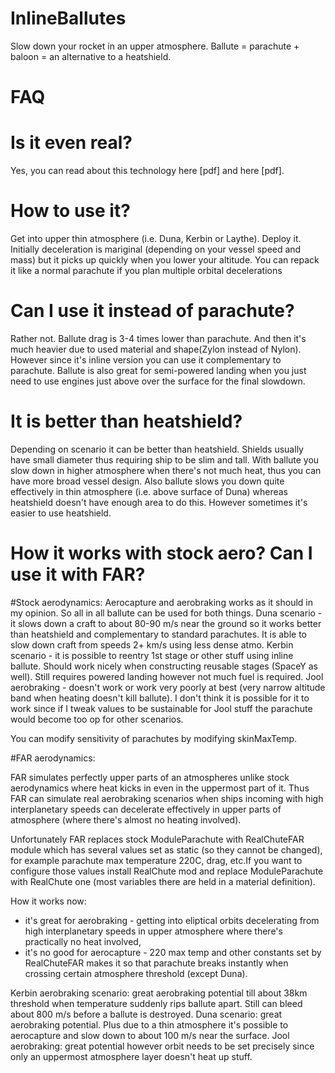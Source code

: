 # InlineBallutes

Slow down your rocket in an upper atmosphere. Ballute = parachute + baloon = an alternative to a heatshield.

# FAQ

#  Is it even real? 


Yes, you can read about this technology here [pdf] and here [pdf].

#    How to use it? 


Get into upper thin atmosphere (i.e. Duna, Kerbin or Laythe). Deploy it. Initially deceleration is mariginal (depending on your vessel speed and mass) but it picks up quickly when you lower your altitude. You can repack it like a normal parachute if you plan multiple orbital decelerations

#    Can I use it instead of parachute? 


Rather not. Ballute drag is 3-4 times lower than parachute. And then it's much heavier due to used material and shape(Zylon instead of Nylon). However since it's inline version you can use it complementary to parachute. Ballute is also great for semi-powered landing when you just need to use engines just above over the surface for the final slowdown.

#    It is better than heatshield? 


Depending on scenario it can be better than heatshield. Shields usually have small diameter thus requiring ship to be slim and tall. With ballute you slow down in higher atmosphere when there's not much heat, thus you can have more broad vessel design. Also ballute slows you down quite effectively in thin atmosphere (i.e. above surface of Duna) whereas heatshield doesn't have enough area to do this.
However sometimes it's easier to use heatshield.

#    How it works with stock aero? Can I use it with FAR? 


#Stock aerodynamics:
Aerocapture and aerobraking works as it should in my opinion. So all in all ballute can be used for both things.
Duna scenario - it slows down a craft to about 80-90 m/s near the ground so it works better than heatshield and complementary to standard parachutes. It is able to slow down craft from speeds 2+ km/s using less dense atmo.
Kerbin scenario - it is possible to reentry 1st stage or other stuff using inline ballute. Should work nicely when constructing reusable stages (SpaceY as well). Still requires powered landing however not much fuel is required.
Jool aerobraking - doesn't work or work very poorly at best (very narrow altitude band when heating doesn't kill ballute). I don't think it is possible for it to work since if I tweak values to be sustainable for Jool stuff the parachute would become too op for other scenarios.

You can modify sensitivity of parachutes by modifying skinMaxTemp.

#FAR aerodynamics:

FAR simulates perfectly upper parts of an atmospheres unlike stock aerodynamics where heat kicks in even in the uppermost part of it. Thus FAR can simulate real aerobraking scenarios when ships incoming with high interplanetary speeds can decelerate effectively in upper parts of atmosphere (where there's almost no heating involved).

Unfortunately FAR replaces stock ModuleParachute with RealChuteFAR module which has several values set as static (so they cannot be changed), for example parachute max temperature 220C, drag, etc.If you want to configure those values install RealChute mod and replace ModuleParachute with RealChute one (most variables there are held in a material definition).

How it works now:
- it's great for aerobraking - getting into eliptical orbits decelerating from high interplanetary speeds in upper atmosphere where there's practically no heat involved,
- it's no good for aerocapture - 220 max temp and other constants set by RealChuteFAR makes it so that parachute breaks instantly when crossing certain atmosphere threshold (except Duna).

Kerbin aerobraking scenario: great aerobraking potential till about 38km threshold when temperature suddenly rips ballute apart. Still can bleed about 800 m/s before a ballute is destroyed.
Duna scenario: great aerobraking potential. Plus due to a thin atmosphere it's possible to aerocapture and slow down to about 100 m/s near the surface.
Jool aerobraking: great potential however orbit needs to be set precisely since only an uppermost atmosphere layer doesn't heat up stuff. 
